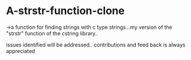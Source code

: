 # A-strstr-function-clone

->a function for finding strings with c type strings...my version of the "strstr" function of the cstring library..

issues identified will be addressed..
contributions and feed back is always appreciated 

